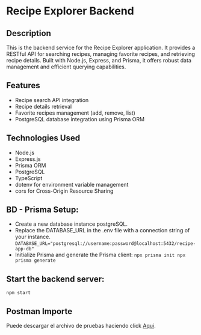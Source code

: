# Recipe Explorer Backend

## Description
This is the backend service for the Recipe Explorer application. It provides a RESTful API for searching recipes, managing favorite recipes, and retrieving recipe details. Built with Node.js, Express, and Prisma, it offers robust data management and efficient querying capabilities.

## Features
- Recipe search API integration
- Recipe details retrieval
- Favorite recipes management (add, remove, list)
- PostgreSQL database integration using Prisma ORM

## Technologies Used
- Node.js
- Express.js
- Prisma ORM
- PostgreSQL
- TypeScript
- dotenv for environment variable management
- cors for Cross-Origin Resource Sharing

## BD - Prisma Setup:
- Create a new database instance postgreSQL.
- Replace the DATABASE_URL in the .env file with a connection string of your instance. `DATABASE_URL="postgresql://username:password@localhost:5432/recipe-app-db"`
- Initialize Prisma and generate the Prisma client: 
 `npx prisma init
  npx prisma generate`

## Start the backend server:
`npm start`

## Postman Importe
Puede descargar el archivo de pruebas haciendo click [Aqui](recipe.postman_collection).

